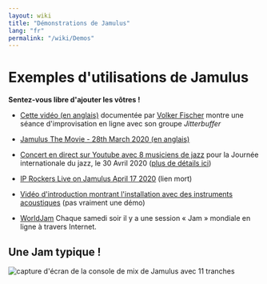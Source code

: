 ```yaml
---
layout: wiki
title: "Démonstrations de Jamulus"
lang: "fr"
permalink: "/wiki/Demos"
---
```



# Exemples d'utilisations de Jamulus

**Sentez-vous libre d'ajouter les vôtres !**

* [Cette vidéo (en anglais)](https://youtube.com/watch?v=c8838jS2g3U) documentée par [Volker Fischer](https://sourceforge.net/u/corrados/profile/) montre une séance d'improvisation en ligne avec son groupe _Jitterbuffer_

* [Jamulus The Movie - 28th March 2020 (en anglais)](https://www.youtube.com/watch?v=2x-gwMmVK-s)

* [Concert en direct sur Youtube avec 8 musiciens de jazz](https://www.youtube.com/watch?v=MpSIYxZMHw8&t=3307s) pour la Journée internationale du jazz, le 30 Avril 2020 ([plus de détails ici](https://sourceforge.net/p/llcon/discussion/533517/thread/070485619d/#6b71)) 

* [IP Rockers Live on Jamulus April 17 2020](https://soundcloud.com/dematteoss/sets/ip-rockers-live-on-jamulus-april-17-2020) (lien mort)

* [Vidéo d'introduction montrant l'installation avec des instruments acoustiques](https://www.youtube.com/watch?v=lB4ZxDb9vnU) (pas vraiment une démo)

* [WorldJam](https://worldjam.vip/) Chaque samedi soir il y a une session « Jam » mondiale en ligne à travers Internet.

## Une Jam typique !
![capture d'écran de la console de mix de Jamulus avec 11 tranches](https://user-images.githubusercontent.com/4561747/79686157-1f1c1380-8236-11ea-9fdb-8a791dd2713f.png)

